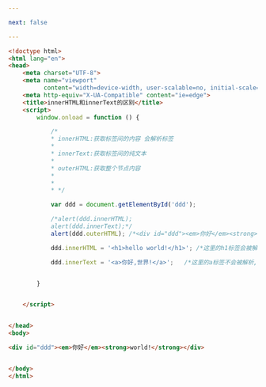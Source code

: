 ```yaml
---

next: false

---
```




<BlogInfo id="275" title="67.innerHTML和innerText的区别" author="白日梦想猿" pv=0 read_times=0 pre_cost_time="0分52秒" category="js学习" tag_list="['js学习']" create_time="2020.10.10 16:02:26" update_time="2020.10.10 16:12:01" />

```html
<!doctype html>
<html lang="en">
<head>
    <meta charset="UTF-8">
    <meta name="viewport"
          content="width=device-width, user-scalable=no, initial-scale=1.0, maximum-scale=1.0, minimum-scale=1.0">
    <meta http-equiv="X-UA-Compatible" content="ie=edge">
    <title>innerHTML和innerText的区别</title>
    <script>
        window.onload = function () {

            /*
            * innerHTML:获取标签间的内容 会解析标签
            *
            * innerText:获取标签间的纯文本
            *
            * outerHTML:获取整个节点内容
            *
            *
            * */

            var ddd = document.getElementById('ddd');

            /*alert(ddd.innerHTML);
            alert(ddd.innerText);*/
            alert(ddd.outerHTML); /*<div id="ddd"><em>你好</em><strong>world!</strong></div> 整个标签*/

            ddd.innerHTML = '<h1>hello world!</h1>'; /*这里的h1标签会被解析*/

            ddd.innerText = '<a>你好,世界!</a>';   /*这里的a标签不会被解析,会被当做纯文本看待*/


        }


    </script>


</head>
<body>

<div id="ddd"><em>你好</em><strong>world!</strong></div>


</body>
</html>
```



<ActionBox />
